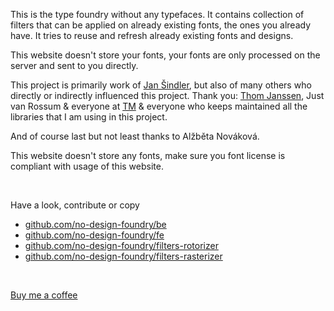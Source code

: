 This is the type foundry without any typefaces. It contains collection of filters that can be applied on already existing fonts, the ones you already have. It tries to reuse and refresh already existing fonts and designs.

This website doesn't store your fonts, your fonts are only processed on the server and sent to you directly.

This project is primarily work of [Jan Šindler](https://www.jansindler.com), but also of many others who directly or indirectly influenced this project. Thank you: [Thom Janssen](https://www.hallotype.nl/), Just van Rossum & everyone at [TM](https://typemedia.org/) & everyone who keeps maintained all the libraries that I am using in this project.

And of course last but not least thanks to Alžběta Nováková.

This website doesn't store any fonts, make sure you font license is compliant with usage of this website.

</br>

Have a look, contribute or copy
- [github.com/no-design-foundry/be](https://github.com/no-design-foundry/be)
- [github.com/no-design-foundry/fe](https://github.com/no-design-foundry/fe)
- [github.com/no-design-foundry/filters-rotorizer](https://github.com/no-design-foundry/filters-rotorizer)
- [github.com/no-design-foundry/filters-rasterizer](https://github.com/no-design-foundry/filters-rasterizer)

</br>

[Buy me a coffee](https://buymeacoffee.com/jansindl3r)
